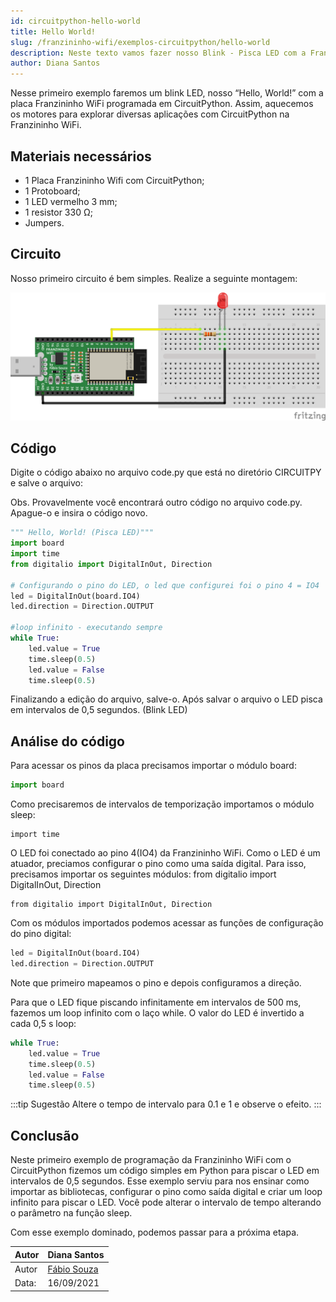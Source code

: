 ```yaml
---
id: circuitpython-hello-world
title: Hello World!
slug: /franzininho-wifi/exemplos-circuitpython/hello-world
description: Neste texto vamos fazer nosso Blink - Pisca LED com a Franzininho WiFi
author: Diana Santos
---
```



Nesse primeiro  exemplo faremos um blink LED, nosso “Hello, World!” com a placa Franzininho WiFi programada em CircuitPython. Assim, aquecemos os motores para explorar diversas aplicações com CircuitPython na Franzininho WiFi.


## Materiais necessários
- 1 Placa Franzininho Wifi com CircuitPython;
- 1 Protoboard;
- 1 LED vermelho 3 mm;
- 1 resistor 330 Ω;
- Jumpers.

## Circuito
Nosso primeiro circuito é bem simples. Realize a seguinte montagem:

![franzininho-wifi-hello-world](img/hello-world/0x00-Hello_world.png)

## Código

Digite o código abaixo no arquivo code.py que está no diretório CIRCUITPY e salve o arquivo:

Obs. Provavelmente você encontrará outro código no arquivo code.py. Apague-o e insira o código novo.

```python
""" Hello, World! (Pisca LED)"""
import board
import time
from digitalio import DigitalInOut, Direction

# Configurando o pino do LED, o led que configurei foi o pino 4 = IO4
led = DigitalInOut(board.IO4)
led.direction = Direction.OUTPUT

#loop infinito - executando sempre
while True:    
    led.value = True
    time.sleep(0.5)
    led.value = False
    time.sleep(0.5)
```

Finalizando a edição do arquivo, salve-o.
Após salvar o arquivo o LED pisca em intervalos de 0,5 segundos. (Blink LED)



## Análise do código

Para acessar os pinos da placa precisamos importar o módulo board:

```python
import board
```
Como  precisaremos de intervalos de temporização importamos o módulo sleep:


```
import time
```

O LED foi conectado ao pino 4(IO4) da Franzininho WiFi. Como o LED é um atuador, preciamos configurar o pino como uma saída digital. Para isso, precisamos importar os seguintes módulos:
from digitalio import DigitalInOut, Direction

```
from digitalio import DigitalInOut, Direction
```

Com os módulos importados podemos acessar as funções de configuração do pino digital:

```python
led = DigitalInOut(board.IO4)
led.direction = Direction.OUTPUT
```
Note que primeiro mapeamos o pino e depois  configuramos a direção.

Para que o LED fique piscando infinitamente em intervalos de 500 ms, fazemos um loop infinito com o laço while. O valor do LED é invertido a cada 0,5 s loop:

```python
while True:    
    led.value = True
    time.sleep(0.5)
    led.value = False
    time.sleep(0.5)
```

:::tip Sugestão
Altere o tempo de intervalo para 0.1 e 1 e observe o efeito.
:::


## Conclusão

Neste primeiro exemplo de programação da  Franzininho WiFi com o CircuitPython fizemos um código simples em Python para piscar o LED em intervalos de 0,5 segundos. Esse exemplo serviu para nos ensinar como importar as bibliotecas, configurar o pino como saída digital e criar um loop infinito para piscar o LED. Você pode alterar o intervalo de tempo alterando o parâmetro na função sleep.

Com esse exemplo dominado, podemos passar para a próxima etapa.

| Autor | Diana Santos |
|-------|--------------|
| Autor | [Fábio Souza](https://github.com/FBSeletronica) |
| Data: | 16/09/2021    |